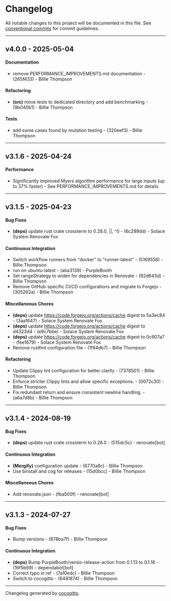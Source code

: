 # Changelog
All notable changes to this project will be documented in this file. See [conventional commits](https://www.conventionalcommits.org/) for commit guidelines.

- - -
## v4.0.0 - 2025-05-04
#### Documentation
- remove PERFORMANCE_IMPROVEMENTS.md documentation - (265f433) - Billie Thompson
#### Refactoring
- **(src)** move tests to dedicated directory and add benchmarking - (9b040b1) - Billie Thompson
#### Tests
- add some cases found by mutation testing - (320eef3) - Billie Thompson

- - -

## v3.1.6 - 2025-04-24
#### Performance
- Significantly improved Myers algorithm performance for large inputs (up to 37% faster) - See PERFORMANCE_IMPROVEMENTS.md for details

- - -
## v3.1.5 - 2025-04-23
#### Bug Fixes
- **(deps)** update rust crate crossterm to 0.28.0, ||, ^0 - (6c289dd) - Solace System Renovate Fox
#### Continuous Integration
- Switch workflow runners from "docker" to "runner-latest" - (5169558) - Billie Thompson
- run on ubuntu-latest - (aba3139) - PurpleBooth
- Set rangeStrategy to widen for dependencies in Renovate - (92d643d) - Billie Thompson
- Remove GitHub-specific CI/CD configurations and migrate to Forgejo - (305262a) - Billie Thompson
#### Miscellaneous Chores
- **(deps)** update https://code.forgejo.org/actions/cache digest to 5a3ec84 - (3aa1647) - Solace System Renovate Fox
- **(deps)** update https://code.forgejo.org/actions/cache digest to d4323d4 - (e9c7bbe) - Solace System Renovate Fox
- **(deps)** update https://code.forgejo.org/actions/cache digest to 0c907a7 - (fee1679) - Solace System Renovate Fox
- Remove rustfmt configuration file - (1f94db7) - Billie Thompson
#### Refactoring
- Update Clippy lint configuration for better clarity - (7378501) - Billie Thompson
- Enforce stricter Clippy lints and allow specific exceptions. - (0672c30) - Billie Thompson
- Fix redundant return and ensure consistent newline handling. - (a6a7d8b) - Billie Thompson

- - -

## v3.1.4 - 2024-08-19
#### Bug Fixes
- **(deps)** update rust crate crossterm to 0.28.0 - (515dc5c) - renovate[bot]
#### Continuous Integration
- **(Mergify)** configuration update - (6770a6c) - Billie Thompson
- Use binstall and cog for releases - (15d0bcc) - Billie Thompson
#### Miscellaneous Chores
- Add renovate.json - (fba500f) - renovate[bot]

- - -

## v3.1.3 - 2024-07-27
#### Bug Fixes
- Bump versions - (878ba7f) - Billie Thompson
#### Continuous Integration
- **(deps)** Bump PurpleBooth/versio-release-action from 0.1.13 to 0.1.18 - (16f5b69) - dependabot[bot]
- Correct typo in ref - (7a10edc) - Billie Thompson
- Switch to cocogitto - (6481874) - Billie Thompson

- - -

Changelog generated by [cocogitto](https://github.com/cocogitto/cocogitto).
